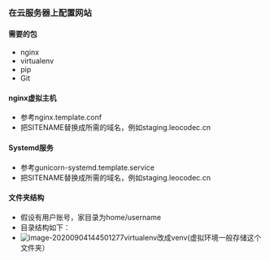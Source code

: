### 在云服务器上配置网站

#### 需要的包

- nginx
- virtualenv 
- pip
- Git

#### nginx虚拟主机
- 参考nginx.template.conf
- 把SITENAME替换成所需的域名，例如staging.leocodec.cn

#### Systemd服务
- 参考gunicorn-systemd.template.service
- 把SITENAME替换成所需的域名，例如staging.leocodec.cn

#### 文件夹结构
- 假设有用户账号，家目录为home/username
- 目录结构如下：
- ![image-20200904144501277](C:\Users\Administrator\AppData\Roaming\Typora\typora-user-images\image-20200904144501277.png)virtualenv改成venv(虚拟环境一般存储这个文件夹）

